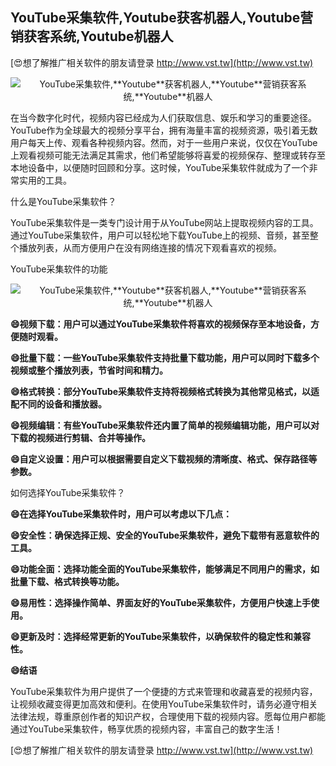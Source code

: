 ## **YouTube采集软件,**Youtube**获客机器人,**Youtube**营销获客系统,**Youtube**机器人**

[😍想了解推广相关软件的朋友请登录 http://www.vst.tw](http://www.vst.tw)

 <center><img src="https://vst.tw/MP4/tuiguang/png/5.png" alt="YouTube采集软件,**Youtube**获客机器人,**Youtube**营销获客系统,**Youtube**机器人"></center>

在当今数字化时代，视频内容已经成为人们获取信息、娱乐和学习的重要途径。YouTube作为全球最大的视频分享平台，拥有海量丰富的视频资源，吸引着无数用户每天上传、观看各种视频内容。然而，对于一些用户来说，仅仅在YouTube上观看视频可能无法满足其需求，他们希望能够将喜爱的视频保存、整理或转存至本地设备中，以便随时回顾和分享。这时候，YouTube采集软件就成为了一个非常实用的工具。

什么是YouTube采集软件？

YouTube采集软件是一类专门设计用于从YouTube网站上提取视频内容的工具。通过YouTube采集软件，用户可以轻松地下载YouTube上的视频、音频，甚至整个播放列表，从而方便用户在没有网络连接的情况下观看喜欢的视频。

YouTube采集软件的功能

 <center><img src="https://vst.tw/MP4/tuiguang/png/2.png" alt="YouTube采集软件,**Youtube**获客机器人,**Youtube**营销获客系统,**Youtube**机器人"></center>

**😄视频下载：用户可以通过YouTube采集软件将喜欢的视频保存至本地设备，方便随时观看。**

**😄批量下载：一些YouTube采集软件支持批量下载功能，用户可以同时下载多个视频或整个播放列表，节省时间和精力。**

**😄格式转换：部分YouTube采集软件支持将视频格式转换为其他常见格式，以适配不同的设备和播放器。**

**😄视频编辑：有些YouTube采集软件还内置了简单的视频编辑功能，用户可以对下载的视频进行剪辑、合并等操作。**

**😄自定义设置：用户可以根据需要自定义下载视频的清晰度、格式、保存路径等参数。**

如何选择YouTube采集软件？

**😄在选择YouTube采集软件时，用户可以考虑以下几点：**

**😄安全性：确保选择正规、安全的YouTube采集软件，避免下载带有恶意软件的工具。**

**😄功能全面：选择功能全面的YouTube采集软件，能够满足不同用户的需求，如批量下载、格式转换等功能。**

**😄易用性：选择操作简单、界面友好的YouTube采集软件，方便用户快速上手使用。**

**😄更新及时：选择经常更新的YouTube采集软件，以确保软件的稳定性和兼容性。**

**😄结语**

YouTube采集软件为用户提供了一个便捷的方式来管理和收藏喜爱的视频内容，让视频收藏变得更加高效和便利。在使用YouTube采集软件时，请务必遵守相关法律法规，尊重原创作者的知识产权，合理使用下载的视频内容。愿每位用户都能通过YouTube采集软件，畅享优质的视频内容，丰富自己的数字生活！

[😍想了解推广相关软件的朋友请登录 http://www.vst.tw](http://www.vst.tw)



